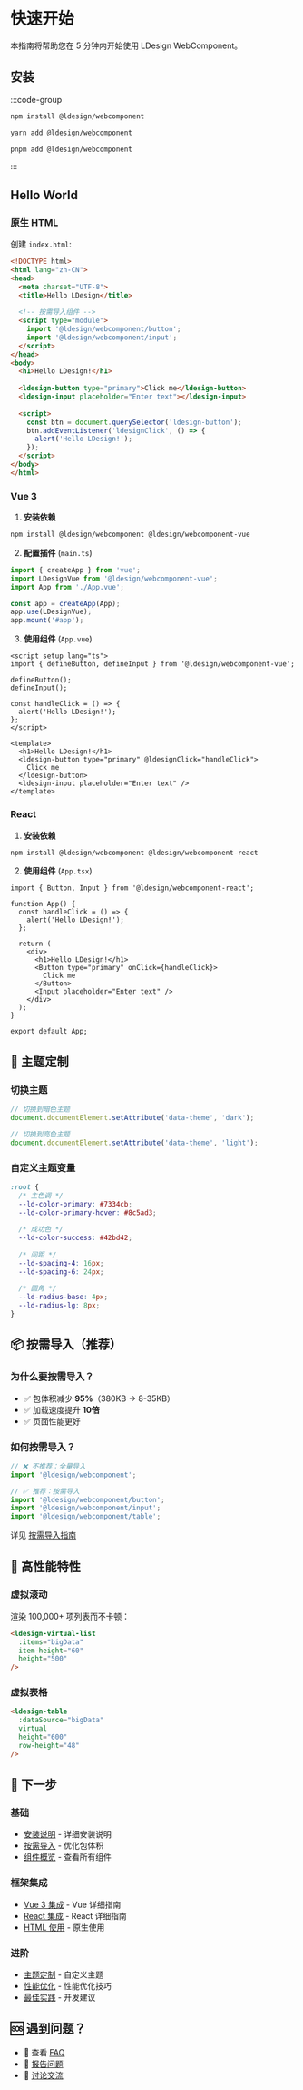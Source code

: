 # 快速开始

本指南将帮助您在 5 分钟内开始使用 LDesign WebComponent。

## 安装

:::code-group

```bash [npm]
npm install @ldesign/webcomponent
```

```bash [yarn]
yarn add @ldesign/webcomponent
```

```bash [pnpm]
pnpm add @ldesign/webcomponent
```

:::

## Hello World

### 原生 HTML

创建 `index.html`:

```html
<!DOCTYPE html>
<html lang="zh-CN">
<head>
  <meta charset="UTF-8">
  <title>Hello LDesign</title>
  
  <!-- 按需导入组件 -->
  <script type="module">
    import '@ldesign/webcomponent/button';
    import '@ldesign/webcomponent/input';
  </script>
</head>
<body>
  <h1>Hello LDesign!</h1>
  
  <ldesign-button type="primary">Click me</ldesign-button>
  <ldesign-input placeholder="Enter text"></ldesign-input>
  
  <script>
    const btn = document.querySelector('ldesign-button');
    btn.addEventListener('ldesignClick', () => {
      alert('Hello LDesign!');
    });
  </script>
</body>
</html>
```

### Vue 3

1. **安装依赖**

```bash
npm install @ldesign/webcomponent @ldesign/webcomponent-vue
```

2. **配置插件** (`main.ts`)

```typescript
import { createApp } from 'vue';
import LDesignVue from '@ldesign/webcomponent-vue';
import App from './App.vue';

const app = createApp(App);
app.use(LDesignVue);
app.mount('#app');
```

3. **使用组件** (`App.vue`)

```vue
<script setup lang="ts">
import { defineButton, defineInput } from '@ldesign/webcomponent-vue';

defineButton();
defineInput();

const handleClick = () => {
  alert('Hello LDesign!');
};
</script>

<template>
  <h1>Hello LDesign!</h1>
  <ldesign-button type="primary" @ldesignClick="handleClick">
    Click me
  </ldesign-button>
  <ldesign-input placeholder="Enter text" />
</template>
```

### React

1. **安装依赖**

```bash
npm install @ldesign/webcomponent @ldesign/webcomponent-react
```

2. **使用组件** (`App.tsx`)

```tsx
import { Button, Input } from '@ldesign/webcomponent-react';

function App() {
  const handleClick = () => {
    alert('Hello LDesign!');
  };

  return (
    <div>
      <h1>Hello LDesign!</h1>
      <Button type="primary" onClick={handleClick}>
        Click me
      </Button>
      <Input placeholder="Enter text" />
    </div>
  );
}

export default App;
```

## 🎨 主题定制

### 切换主题

```javascript
// 切换到暗色主题
document.documentElement.setAttribute('data-theme', 'dark');

// 切换到亮色主题
document.documentElement.setAttribute('data-theme', 'light');
```

### 自定义主题变量

```css
:root {
  /* 主色调 */
  --ld-color-primary: #7334cb;
  --ld-color-primary-hover: #8c5ad3;
  
  /* 成功色 */
  --ld-color-success: #42bd42;
  
  /* 间距 */
  --ld-spacing-4: 16px;
  --ld-spacing-6: 24px;
  
  /* 圆角 */
  --ld-radius-base: 4px;
  --ld-radius-lg: 8px;
}
```

## 📦 按需导入（推荐）

### 为什么要按需导入？

- ✅ 包体积减少 **95%**（380KB → 8-35KB）
- ✅ 加载速度提升 **10倍**
- ✅ 页面性能更好

### 如何按需导入？

```javascript
// ❌ 不推荐：全量导入
import '@ldesign/webcomponent';

// ✅ 推荐：按需导入
import '@ldesign/webcomponent/button';
import '@ldesign/webcomponent/input';
import '@ldesign/webcomponent/table';
```

详见 [按需导入指南](/guide/on-demand)

## 🚀 高性能特性

### 虚拟滚动

渲染 100,000+ 项列表而不卡顿：

```html
<ldesign-virtual-list
  :items="bigData"
  item-height="60"
  height="500"
/>
```

### 虚拟表格

```html
<ldesign-table
  :dataSource="bigData"
  virtual
  height="600"
  row-height="48"
/>
```

## 📖 下一步

### 基础

- [安装说明](/guide/installation) - 详细安装说明
- [按需导入](/guide/on-demand) - 优化包体积
- [组件概览](/components/overview) - 查看所有组件

### 框架集成

- [Vue 3 集成](/guide/integration-vue) - Vue 详细指南
- [React 集成](/guide/integration-react) - React 详细指南
- [HTML 使用](/guide/integration-html) - 原生使用

### 进阶

- [主题定制](/guide/theming) - 自定义主题
- [性能优化](/guide/performance) - 性能优化技巧
- [最佳实践](/guide/best-practices) - 开发建议

## 🆘 遇到问题？

- 📖 查看 [FAQ](/guide/faq)
- 🐛 [报告问题](https://github.com/ldesign/webcomponent/issues)
- 💬 [讨论交流](https://github.com/ldesign/webcomponent/discussions)
